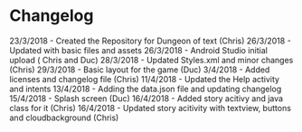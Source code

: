 # Changelog


23/3/2018 - Created the Repository for Dungeon of text (Chris)
26/3/2018 - Updated with basic files and assets
26/3/2018 - Android Studio initial upload ( Chris and Duc)
28/3/2018 - Updated Styles.xml and minor changes (Chris)
29/3/2018 - Basic layout for the game (Duc)
3/4/2018  - Added licenses and changelog file (Chris)
11/4/2018 - Updated the Help activity and intents
13/4/2018 - Adding the data.json file and updating changelog
15/4/2018 - Splash screen (Duc)
16/4/2018 - Added story acitivy and java class for it (Chris)
16/4/2018 - Updated story acitivity with textview, buttons and cloudbackground (Chris)
